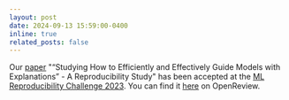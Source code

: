 ```yaml
---
layout: post
date: 2024-09-13 15:59:00-0400
inline: true
related_posts: false
---
```


Our [paper](2240_Studying_How_to_Efficient.pdf) "“Studying How to Efficiently and Effectively Guide Models with Explanations” - A Reproducibility Study" has been accepted at the [ML Reproducibility Challenge 2023](https://reproml.org/). You can find it [here](https://openreview.net/forum?id=9ZzASCVhDF) on OpenReview.
